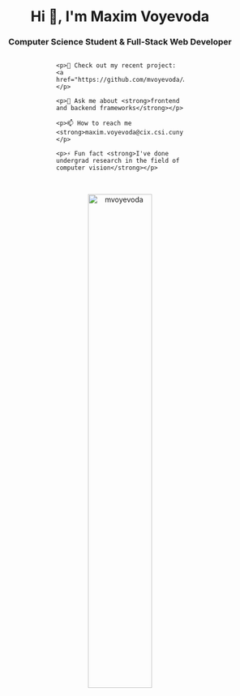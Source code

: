 <h1 align="center">Hi 👋, I'm Maxim Voyevoda</h1>
<h3 align="center">Computer Science Student & Full-Stack Web Developer</h3>

<div style="width: 100%; display: flex; justify-content: center;">
  <div style="width: 50%;">
    
    <p>🔭 Check out my recent project: <a href="https://github.com/mvoyevoda/Aurora">Aurora</a></p>
  
    <p>💬 Ask me about <strong>frontend and backend frameworks</strong></p>
  
    <p>📫 How to reach me <strong>maxim.voyevoda@cix.csi.cuny.edu</strong></p>
  
    <p>⚡ Fun fact <strong>I've done undergrad research in the field of computer vision</strong></p>
    
  </div>
</div>

<br>
<p align="center">
  <img width="50%" src="https://github-readme-stats.vercel.app/api/top-langs?username=mvoyevoda&show_icons=true&locale=en&layout=compact" alt="mvoyevoda">
</p>
